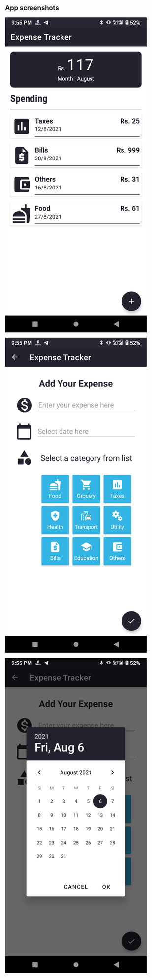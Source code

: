 
## App screenshots ##

![](/ScreenShots/Screenshot_20210806-215546.png)

![](/ScreenShots/Screenshot_20210806-215551.png)

![](/ScreenShots/Screenshot_20210806-215555.png)
